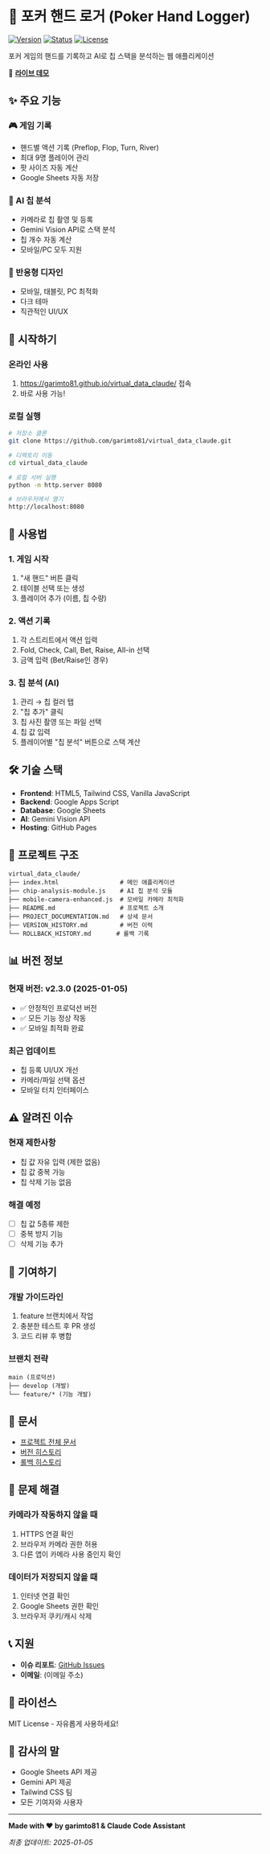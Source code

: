 # 🎰 포커 핸드 로거 (Poker Hand Logger)

[![Version](https://img.shields.io/badge/version-v2.3.0-green)](https://github.com/garimto81/virtual_data_claude)
[![Status](https://img.shields.io/badge/status-stable-success)](https://garimto81.github.io/virtual_data_claude/)
[![License](https://img.shields.io/badge/license-MIT-blue)](LICENSE)

포커 게임의 핸드를 기록하고 AI로 칩 스택을 분석하는 웹 애플리케이션

🔗 **[라이브 데모](https://garimto81.github.io/virtual_data_claude/)**

## ✨ 주요 기능

### 🎮 게임 기록
- 핸드별 액션 기록 (Preflop, Flop, Turn, River)
- 최대 9명 플레이어 관리
- 팟 사이즈 자동 계산
- Google Sheets 자동 저장

### 🤖 AI 칩 분석
- 카메라로 칩 촬영 및 등록
- Gemini Vision API로 스택 분석
- 칩 개수 자동 계산
- 모바일/PC 모두 지원

### 📱 반응형 디자인
- 모바일, 태블릿, PC 최적화
- 다크 테마
- 직관적인 UI/UX

## 🚀 시작하기

### 온라인 사용
1. https://garimto81.github.io/virtual_data_claude/ 접속
2. 바로 사용 가능!

### 로컬 실행
```bash
# 저장소 클론
git clone https://github.com/garimto81/virtual_data_claude.git

# 디렉토리 이동
cd virtual_data_claude

# 로컬 서버 실행
python -m http.server 8080

# 브라우저에서 열기
http://localhost:8080
```

## 📖 사용법

### 1. 게임 시작
1. "새 핸드" 버튼 클릭
2. 테이블 선택 또는 생성
3. 플레이어 추가 (이름, 칩 수량)

### 2. 액션 기록
1. 각 스트리트에서 액션 입력
2. Fold, Check, Call, Bet, Raise, All-in 선택
3. 금액 입력 (Bet/Raise인 경우)

### 3. 칩 분석 (AI)
1. 관리 → 칩 컬러 탭
2. "칩 추가" 클릭
3. 칩 사진 촬영 또는 파일 선택
4. 칩 값 입력
5. 플레이어별 "칩 분석" 버튼으로 스택 계산

## 🛠️ 기술 스택

- **Frontend**: HTML5, Tailwind CSS, Vanilla JavaScript
- **Backend**: Google Apps Script
- **Database**: Google Sheets
- **AI**: Gemini Vision API
- **Hosting**: GitHub Pages

## 📁 프로젝트 구조

```
virtual_data_claude/
├── index.html                 # 메인 애플리케이션
├── chip-analysis-module.js    # AI 칩 분석 모듈
├── mobile-camera-enhanced.js  # 모바일 카메라 최적화
├── README.md                  # 프로젝트 소개
├── PROJECT_DOCUMENTATION.md   # 상세 문서
├── VERSION_HISTORY.md         # 버전 이력
└── ROLLBACK_HISTORY.md       # 롤백 기록
```

## 📊 버전 정보

### 현재 버전: v2.3.0 (2025-01-05)
- ✅ 안정적인 프로덕션 버전
- ✅ 모든 기능 정상 작동
- ✅ 모바일 최적화 완료

### 최근 업데이트
- 칩 등록 UI/UX 개선
- 카메라/파일 선택 옵션
- 모바일 터치 인터페이스

## ⚠️ 알려진 이슈

### 현재 제한사항
- 칩 값 자유 입력 (제한 없음)
- 칩 값 중복 가능
- 칩 삭제 기능 없음

### 해결 예정
- [ ] 칩 값 5종류 제한
- [ ] 중복 방지 기능
- [ ] 삭제 기능 추가

## 🤝 기여하기

### 개발 가이드라인
1. feature 브랜치에서 작업
2. 충분한 테스트 후 PR 생성
3. 코드 리뷰 후 병합

### 브랜치 전략
```
main (프로덕션)
├── develop (개발)
└── feature/* (기능 개발)
```

## 📝 문서

- [프로젝트 전체 문서](PROJECT_DOCUMENTATION.md)
- [버전 히스토리](VERSION_HISTORY.md)
- [롤백 히스토리](ROLLBACK_HISTORY.md)

## 🔧 문제 해결

### 카메라가 작동하지 않을 때
1. HTTPS 연결 확인
2. 브라우저 카메라 권한 허용
3. 다른 앱이 카메라 사용 중인지 확인

### 데이터가 저장되지 않을 때
1. 인터넷 연결 확인
2. Google Sheets 권한 확인
3. 브라우저 쿠키/캐시 삭제

## 📞 지원

- **이슈 리포트**: [GitHub Issues](https://github.com/garimto81/virtual_data_claude/issues)
- **이메일**: (이메일 주소)

## 📄 라이선스

MIT License - 자유롭게 사용하세요!

## 🙏 감사의 말

- Google Sheets API 제공
- Gemini API 제공
- Tailwind CSS 팀
- 모든 기여자와 사용자

---

**Made with ❤️ by garimto81 & Claude Code Assistant**

*최종 업데이트: 2025-01-05*